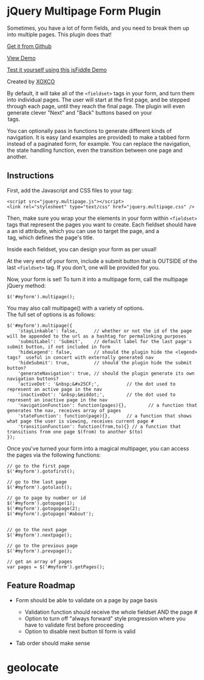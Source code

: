 # jQuery Multipage Form Plugin

Sometimes, you have a lot of form fields, and you need
to break them up into multiple pages.  This plugin does that!

[Get it from Github](https://github.com/xoxco/jQuery-multipage-form)

[View Demo](http://xoxco.com/projects/code/multipage/)

[Test it yourself using this jsFiddle Demo](http://jsfiddle.net/eJKQn/)

Created by [XOXCO](http://xoxco.com)


By default, it will take all of the `<fieldset>` tags in your form,
and turn them into individual pages.  The user will start at
the first page, and be stepped through each page, until they
reach the final page.  The plugin will even generate clever 
"Next" and "Back" buttons based on your <legend> tags.

You can optionally pass in functions to generate different kinds
of navigation.  It is easy (and examples are provided) to make
a tabbed form instead of a paginated form, for example.  You can
replace the navigation, the state handling function, even the
transition between one page and another.

## Instructions

First, add the Javascript and CSS files to your <head> tag:

	<script src="jquery.multipage.js"></script>
	<link rel="stylesheet" type="text/css" href="jquery.multipage.css" />

Then, make sure you wrap your the elements in your form within `<fieldset>` tags
that represent the pages you want to create.  Each fieldset should have a
an id attribute, which you can use to target the page, and a <legend> tag,
which defines the page's title.

Inside each fieldset, you can design your form as per usual!

At the very end of your form, include a submit button that is OUTSIDE
of the last `<fieldset>` tag.  If you don't, one will be provided for you.


Now, your form is set!  To turn it into a multipage form, call the multipage 
jQuery method:

	$('#myform').multipage();

You may also call multipage() with a variety of options.  
The full set of options is as follows:

	$('#myform').multipage({
		'stayLinkable': false, 		// whether or not the id of the page will be appended to the url as a hashtag for permalinking purposes
		'submitLabel': 'Submit',	// default label for the last page's submit button, if not included in form
		'hideLegend': false, 		// should the plugin hide the <legend> tags?  useful in concert with externally generated nav
		'hideSubmit': true, 		// should the plugin hide the submit button?
		'generateNavigation': true,	// should the plugin generate its own navigation buttons?
		'activeDot': '&nbsp;&#x25CF;',			// the dot used to represent an active page in the nav
		'inactiveDot': '&nbsp;&middot;',		// the dot used to represent an inactive page in the nav
		'navigationFunction': function(pages){},		// a function that generates the nav, receives array of pages
		'stateFunction': function(page){},		// a function that shows what page the user is viewing, receives current page #
		'transitionFunction': function(from,to){} // a function that transitions from one page $(from) to another $(to)
	});


Once you've turned your form into a magical multipager, you can 
access the pages via the following functions:

	// go to the first page
	$('#myform').gotofirst();

	// go to the last page
	$('#myform').gotolast();

	// go to page by number or id
	$('#myform').gotopage(1);
	$('#myform').gotogopage(2);
	$('#myform').gotopage('#about');


	// go to the next page
	$('#myform').nextpage();

	// go to the previous page
	$('#myform').prevpage();

	// get an array of pages
	var pages = $('#myform').getPages();


## Feature Roadmap

* Form should be able to validate on a page by page basis
	* Validation function should receive the whole fieldset AND the page #
	* Option to turn off "always forward" style progression where you have to validate first before proceeding	
	* Option to disable next button til form is valid
	
* Tab order should make sense
# geolocate
